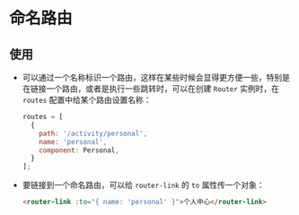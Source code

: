# 命名路由

## 使用

  - 可以通过一个名称标识一个路由，这样在某些时候会显得更方便一些，特别是在链接一个路由，或者是执行一些跳转时，可以在创建 `Router` 实例时，在 `routes` 配置中给某个路由设置名称：

    ```js
    routes = [
      {
        path: '/activity/personal',
        name: 'personal',
        component: Personal,
      }
    ];
    ```

  - 要链接到一个命名路由，可以给 `router-link` 的 `to` 属性传一个对象：

    ```html
    <router-link :to="{ name: 'personal' }">个人中心</router-link>
    ```
